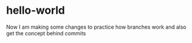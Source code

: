 # hello-world
Now I am making some changes to practice how branches work and also get the concept behind commits
